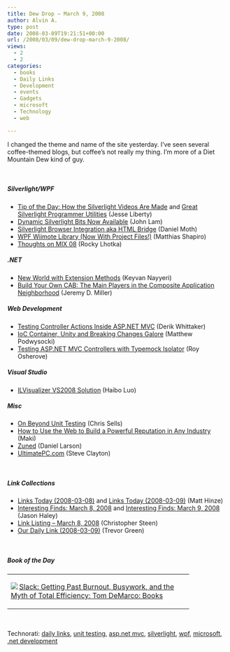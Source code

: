 ```yaml
---
title: Dew Drop – March 9, 2008
author: Alvin A.
type: post
date: 2008-03-09T19:21:51+00:00
url: /2008/03/09/dew-drop-march-9-2008/
views:
  - 2
  - 2
categories:
  - books
  - Daily Links
  - Development
  - events
  - Gadgets
  - microsoft
  - Technology
  - web

---
```

I changed the theme and name of the site yesterday. I&#8217;ve seen several coffee-themed blogs, but coffee&#8217;s not really my thing. I&#8217;m more of a Diet Mountain Dew kind of guy.

&nbsp;

##### Silverlight/WPF

  * [Tip of the Day: How the Silverlight Videos Are Made][1] and [Great Silverlight Programmer Utilities][2] (Jesse Liberty)
  * [Dynamic Silverlight Bits Now Available][3] (John Lam)
  * [Silverlight Browser Integration aka HTML Bridge][4] (Daniel Moth)
  * [WPF Wiimote Library (Now With Project Files!)][5] (Matthias Shapiro)
  * [Thoughts on MIX 08][6] (Rocky Lhotka)

##### .NET

  * [New World with Extension Methods][7] (Keyvan Nayyeri)
  * [Build Your Own CAB: The Main Players in the Composite Application Neighborhood][8] (Jeremy D. Miller)

##### Web Development

  * [Testing Controller Actions Inside ASP.NET MVC][9] (Derik Whittaker)
  * [IoC Container, Unity and Breaking Changes Galore][10] (Matthew Podwysocki)
  * [Testing ASP.NET MVC Controllers with Typemock Isolator][11] (Roy Osherove)

##### Visual Studio

  * [ILVisualizer VS2008 Solution][12] (Haibo Luo)

##### Misc

  * [On Beyond Unit Testing][13] (Chris Sells)
  * [How to Use the Web to Build a Powerful Reputation in Any Industry][14] (Maki)
  * [Zuned][15] (Daniel Larson)
  * [UltimatePC.com][16] (Steve Clayton)

&nbsp;

##### Link Collections

  * [Links Today (2008-03-08)][17] and [Links Today (2008-03-09)][18] (Matt Hinze)
  * [Interesting Finds: March 8, 2008][19] and [Interesting Finds: March 9, 2008][20] (Jason Haley)
  * [Link Listing &#8211; March 8, 2008][21] (Christopher Steen)
  * [Our Daily Link (2008-03-09)][22] (Trevor Green)

&nbsp;

##### Book of the Day

<div class="wlWriterSmartContent" id="scid:7dc1bd33-94bd-46fd-a20b-0131235bcd47:8c75dda8-035a-44eb-9769-10a185c2a0d7" style="padding-right: 0px; display: inline; padding-left: 0px; float: none; padding-bottom: 0px; margin: 0px; padding-top: 0px">
  <table cellspacing="0" cellpadding="2" width="400" border="0" unselectable="on">
    <tr>
      <td valign="top" width="400">
        <p>
          <a title="Slack: Getting Past Burnout, Busywork, and the Myth of Total Efficiency: Tom DeMarco: Books" href="http://www.amazon.com/exec/obidos/ASIN/0767907698/alvinashcraft-20"><img data-recalc-dims="1" decoding="async" src="https://i0.wp.com/images.amazon.com/images/P/0767907698.01.MZZZZZZZ.jpg?w=660" border="0" align="left" style="float:left" />Slack: Getting Past Burnout, Busywork, and the Myth of Total Efficiency: Tom DeMarco: Books</a>
        </p>
      </td>
    </tr>
  </table>
</div>

&nbsp;

<div class="wlWriterSmartContent" id="scid:C16BAC14-9A3D-4c50-9394-FBFEF7A93539:2179c997-c884-44da-bbc8-b29e696e3726" style="padding-right: 0px; display: inline; padding-left: 0px; padding-bottom: 0px; margin: 0px; padding-top: 0px">
  <!--dotnetkickit-->
</div>

<div class="wlWriterSmartContent" id="scid:d7bf807d-7bb0-458a-811f-90c51817d5c2:4c8f5e19-181f-401a-b978-6b0b61a3267d" style="padding-right: 0px; display: inline; padding-left: 0px; padding-bottom: 0px; margin: 0px; padding-top: 0px">
  <p>
    <span class="TagSite">Technorati:</span> <a href="http://technorati.com/tag/daily+links" rel="tag" class="tag">daily links</a>, <a href="http://technorati.com/tag/unit+testing" rel="tag" class="tag">unit testing</a>, <a href="http://technorati.com/tag/asp.net+mvc" rel="tag" class="tag">asp.net mvc</a>, <a href="http://technorati.com/tag/silverlight" rel="tag" class="tag">silverlight</a>, <a href="http://technorati.com/tag/wpf" rel="tag" class="tag">wpf</a>, <a href="http://technorati.com/tag/microsoft" rel="tag" class="tag">microsoft</a>, <a href="http://technorati.com/tag/.net+development" rel="tag" class="tag">.net development</a><br /><!-- StartInsertedTags: daily links, unit testing, asp.net mvc, silverlight, wpf, microsoft, .net development :EndInsertedTags -->
  </p>
</div>

 [1]: http://silverlight.net/blogs/jesseliberty/archive/2008/03/08/tip-of-the-day-how-the-silverlight-videos-are-made-why-they-ll-get-better.aspx
 [2]: http://silverlight.net/blogs/jesseliberty/archive/2008/03/09/tip-of-the-day-great-silverlight-programmer-utilities.aspx
 [3]: http://www.iunknown.com/2008/03/dynamic-silve-3.html
 [4]: http://www.danielmoth.com/Blog/2008/03/silverlight-browser-integration-aka.html
 [5]: http://www.designerwpf.com/2008/03/07/wpf-wiimote-library-now-with-project-files/
 [6]: http://www.lhotka.net/weblog/ThoughtsOnMIX08.aspx
 [7]: http://nayyeri.net/blog/new-world-with-extension-methods/
 [8]: http://codebetter.com/blogs/jeremy.miller/archive/2008/03/08/build-your-own-cab-the-main-players-in-the-composite-application-neighborhood.aspx
 [9]: http://devlicio.us/blogs/derik_whittaker/archive/2008/03/08/testing-controller-actions-inside-asp-net-mvc.aspx
 [10]: http://weblogs.asp.net/podwysocki/archive/2008/03/07/ioc-container-unity-and-breaking-changes-galore.aspx
 [11]: http://weblogs.asp.net/rosherove/archive/2008/03/09/testing-asp-net-mvc-controllers-with-typemock-isolator.aspx
 [12]: http://blogs.msdn.com/haibo_luo/archive/2008/03/07/8107924.aspx
 [13]: http://www.sellsbrothers.com/news/showTopic.aspx?ixTopic=2174
 [14]: http://www.doshdosh.com/how-to-use-the-web-to-build-a-powerful-reputation-in-any-industry/
 [15]: http://daniellarson.spaces.live.com/Blog/cns!D3543C5837291E93!1684.entry
 [16]: http://blogs.msdn.com/stevecla01/archive/2008/03/09/ultimatepc-com.aspx
 [17]: http://mhinze.com/links-today-2008-03-08/
 [18]: http://mhinze.com/links-today-2008-03-09/
 [19]: http://jasonhaley.com/blog/archive/2008/03/08/141299.aspx
 [20]: http://jasonhaley.com/blog/archive/2008/03/09/141305.aspx
 [21]: http://www.dotnetjunkies.com/WebLog/csteen/archive/2008/03/08/452418.aspx
 [22]: http://dotnet.org.za/trumpi/archive/2008/03/09/our-daily-link-2008-03-09.aspx